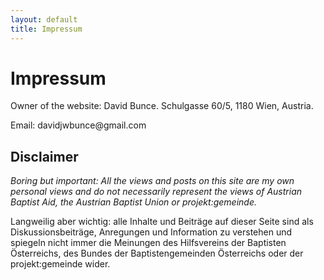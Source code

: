 ```yaml
---
layout: default
title: Impressum
---
```


# Impressum

Owner of the website: David Bunce. Schulgasse 60/5, 1180 Wien, Austria.

Email: &#100;&#97;&#118;&#105;&#100;&#106;&#119;&#98;&#117;&#110;&#99;&#101;&#64;&#103;&#109;&#97;&#105;&#108;&#46;&#99;&#111;&#109;

## Disclaimer 

*Boring but important: All the views and posts on this site are my own personal views and do not necessarily represent the views of Austrian Baptist Aid, the Austrian Baptist Union or projekt:gemeinde.*

Langweilig aber wichtig: alle Inhalte und Beiträge auf dieser Seite sind als Diskussionsbeiträge, Anregungen und Information zu verstehen und spiegeln nicht immer die Meinungen des Hilfsvereins der Baptisten Österreichs, des Bundes der Baptistengemeinden Österreichs oder der projekt:gemeinde wider.